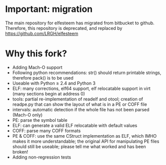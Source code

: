 # Important: migration #
The main repository for elfesteem has migrated from bitbucket to github.
Therefore, this repository is deprecated, and replaced by https://github.com/LRGH/elfesteem

# Why this fork? #

* Adding Mach-O support
* Following python recommendations: str() should return printable strings, therefore pack() is to be used
* Useable with Python ≥ 2.4 and Python 3
* ELF: many corrections, elf64 support, elf relocatable support in virt (many sections begin at address 0)
* tools: partial re-implementation of readelf and otool; creation of readpe.py that can show the layout of what is in a PE or COFF file
* intervals: automatic detection if the whole file has not been parsed (Mach-O only)
* PE: parse the symbol table
* ELF: can generate a valid ELF relocatable with default values
* COFF: parse many COFF formats
* PE & COFF: use the same CStruct implementation as ELF, which IMHO makes it more understandable; the original API for manipulating PE files should still be useable; please tell me what worked and has been broken!
* Adding non-regression tests